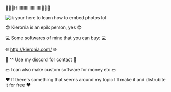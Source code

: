 👋👋👋HIIIIIIIIIIIIIIIIIIII👋👋👋


![ik your here to learn how to embed photos lol](https://media.giphy.com/media/F47eMZvxlJg32XNiz3/giphy.gif)

😎 Kieronia is an epik person, yes 😎

💻 Some softwares of mine that you can buy: 💻

🌐 http://kieronia.com/ 🌐

📝 ^^ Use my discord for contact 📝

💵 I can also make custom software for money etc 💵 

❤️️ If there's something that seems around my topic I'll make it and distrubite it for free ❤️️

